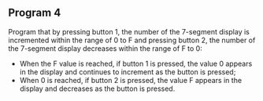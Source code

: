 ## Program 4

Program that by pressing button 1, the number of the 7-segment display is incremented within the range of 0 to F and pressing button 2, the number of the 7-segment display decreases within the range of F to 0:

- When the F value is reached, if button 1 is pressed, the value 0 appears in the display and continues to increment as the button is pressed;
- When 0 is reached, if button 2 is pressed, the value F appears in the display and decreases as the button is pressed.